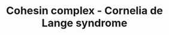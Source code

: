---
annotations:
- id: DOID:11725
  parent: genetic disease
  type: Disease Ontology
  value: Cornelia de Lange syndrome
- id: PW:0000013
  parent: disease pathway
  type: Pathway Ontology
  value: disease pathway
authors:
- IrkilmezA
- Eweitz
- Mkutmon
citedin:
- link: 10.1097/md.0000000000039057
  title: Investigation of the relationship between COVID-19 and pancreatic cancer
    using bioinformatics and systems biology approaches (2024)
communities:
- ONTOX
description: 'Cohesin complex workings during mitotic and meiotic cell cycles. '
last-edited: 2024-03-27
ndex: 61202b89-5c75-11ec-b3be-0ac135e8bacf
organisms:
- Homo sapiens
redirect_from:
- /index.php/Pathway:WP5117
- /instance/WP5117
- /instance/WP5117_r129302
revision: r129302
schema-jsonld:
- '@context': https://schema.org/
  '@id': https://wikipathways.github.io/pathways/WP5117.html
  '@type': Dataset
  creator:
    '@type': Organization
    name: WikiPathways
  description: 'Cohesin complex workings during mitotic and meiotic cell cycles. '
  keywords:
  - APC
  - Aurora kinase B
  - CDK1
  - ESCO1
  - ESCO2
  - HDAC8
  - MAU2
  - NIPBL
  - PDS5A
  - PDS5B
  - PLK1
  - PPP2CA
  - PPP2CB
  - PPP2R1A
  - PPP2R1B
  - PPP2R5A
  - PPP2R5B
  - PPP2R5C
  - PPP2R5D
  - PPP2R5E
  - PTPA
  - RAD21
  - REC8
  - SGO1
  - SGO2
  - SMC1A
  - SMC1B
  - SMC3
  - STAG2
  - STAG3
  - Securin
  - Separin
  - Sororin
  - WAPL
  license: CC0
  name: Cohesin complex - Cornelia de Lange syndrome
seo: CreativeWork
title: Cohesin complex - Cornelia de Lange syndrome
wpid: WP5117
---